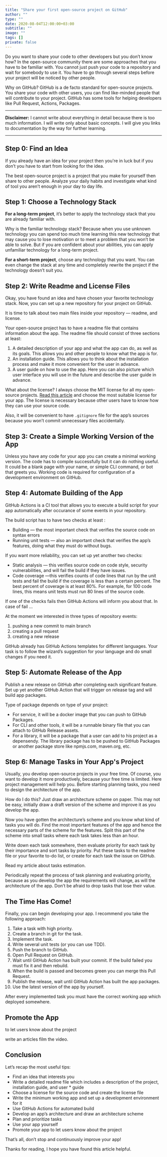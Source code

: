 ```yaml
---
title: "Share your first open-source project on GitHub"
author: ""
type: ""
date: 2020-08-04T12:00:00+03:00
subtitle: ""
image: ""
tags: []
private: false
---
```

Do you want to share your code to other developers but you don’t know how? In the open-source community there are some approaches that you have to be familiar with. You cannot just push your code to a repository and wait for somebody to use it. You have to go through several steps before your project will be noticed by other people.

<!--more-->

Why on GitHub? GitHub is a de facto standard for open-source projects. You share your code with other users, you can find like-minded people that will contribute to your project. GitHub has some tools for helping developers like Pull Request, Actions, Packages.

---

**Disclaimer:** I cannot write about everything in detail because there is too much information. I will write only about basic concepts. I will give you links to documentation by the way for further learning.

---

## Step 0: Find an Idea
If you already have an idea for your project then you're in luck but if you don’t you have to start from looking for the idea.

The best open-source project is a project that you make for yourself then share to other people. Analyze your daily habits and investigate what kind of tool you aren’t enough in your day to day life.

## Step 1: Choose a Technology Stack
**For a long-term project**, it’s better to apply the technology stack that you are already familiar with.

Why is the familiar technology stack? Because when you use unknown technology you can spend too much time learning this new technology that may cause you to lose motivation or to meet a problem that you won’t be able to solve. But if you are confident about your abilities, you can apply unfamiliar technology for a long-term project.

**For a short-term project**, choose any technology that you want. You can even change the stack at any time and completely rewrite the project if the technology doesn’t suit you.

## Step 2: Write Readme and License Files
Okay, you have found an idea and have chosen your favorite technology stack. Now, you can set up a new repository for your project on GitHub.

It is time to talk about two main files inside your repository — readme, and license.

Your open-source project has to have a readme file that contains information about the app. The readme file should consist of three sections at least:
1. A detailed description of your app and what the app can do, as well as its goals. This allows you and other people to know what the app is for.
2. An installation guide. This allows you to think about the installation process and make it more convenient for the user in advance.
3. A user guide on how to use the app. Here you can also picture which user interface you will use in the future and describe the user guide in advance.

What about the license? I always choose the MIT license for all my open-source projects. [Read this article](https://choosealicense.com/licenses/) and choose the most suitable license for your app. The license is necessary because other users have to know how they can use your source code.

Also, it will be convenient to have `.gitignore` file for the app’s sources because you won’t commit unnecessary files accidentally.

## Step 3: Create a Simple Working Version of the App
Unless you have any code for your app you can create a minimal working version. The code has to compile successfully but it can do nothing useful. It could be a blank page with your name, or simple CLI command, or bot that greets you. Working code is required for configuration of a development environment on GitHub.

## Step 4: Automate Building of the App
GitHub Actions is a CI tool that allows you to execute a build script for your app automatically after occurance of some events in your repository. 

The build script has to have two checks at least :
* Building — the most important check that verifies the source code on syntax errors
* Running unit tests — also an important check that verifies the app’s features, doing what they must do without bugs.

If you want more reliability, you can set up yet another two checks:
* Static analysis — this verifies source code on code style, security vulnerabilities, and will fail the build if they have issues.
* Code coverage —this verifies counts of code lines that run by the unit tests and fail the build if the coverage is less than a certain percent. The best percent of coverage is at least 80%. For example, for 100 code lines, this means unit tests must run 80 lines of the source code.

If one of the checks fails then GitHub Actions will inform you about that. In case of fail ...

At the moment we interested in three types of repository events:
1. pushing a new commit to main branch
2. creating a pull request
3. creating a new release

GitHub already has GitHub Actions templates for different languages. Your task is to follow the wizard’s suggestion for your language and do small changes if you need it.

## Step 5: Automate Release of the App
Publish a new release on GitHub after completing each significant feature. Set up yet another GitHub Action that will trigger on release tag and will build app packages.

Type of package depends on type of your project:
* For service, it will be a docker image that you can push to GitHub Packages. 
* For CLI and other tools, it will be a runnable binary file that you can attach to GitHub Release assets. 
* For a library, it will be a package that a user can add to his project as a depensendy. The library package has to be pushed to GitHub Packages or another package store like npmjs.com, maven.org, etc.

## Step 6: Manage Tasks in Your App's Project
Usually, you develop open-source projects in your free time. Of course, you want to develop it more productively, because your free time is limited. Here project management will help you. Before starting planning tasks, you need to design the architecture of the app.

How do I do this? Just draw an architecture scheme on paper. This may not be easy, initially draw a draft version of the scheme and improve it as you develop the app.

Now you have gotten the architecture’s scheme and you know what kind of tasks you will do. Find the most important features of the app and hence the necessary parts of the scheme for the features. Split this part of the scheme into small tasks where each task takes less than an hour.

Write down each task somewhere, then evaluate priority for each task by their importance and sort tasks by priority. Put these tasks to the readme file or your favorite to-do list, or create for each task the issue on GitHub.

Read my article about tasks estimation.

Periodically repeat the process of task planning and evaluating priority, because as you develop the app the requirements will change, as will the architecture of the app. Don’t be afraid to drop tasks that lose their value.

## The Time Has Come!
Finally, you can begin developing your app. I recommend you take the following approach:
1. Take a task with high priority.
1. Create a branch in git for the task.
1. Implement the task.
1. Write several unit tests (or you can use TDD).
1. Push the branch to GitHub.
1. Open Pull Request on GitHub.
1. Wait until GitHub Action has built your commit. If the build failed you must fix it and then rebuild.
1. When the build is passed and becomes green you can merge this Pull Request.
1. Publish the release, wait until GitHub Action has built the app packages.
1. Use the latest version of the app by yourself.

After every implemented task you must have the correct working app which deployed somewhere.

## Promote the App
to let users know about the project

write an articles
film the video.

## Conclusion
Let’s recap the most useful tips:
* Find an idea that interests you
* Write a detailed readme file which includes a description of the project, installation guide, and user * guide
* Choose a license for the source code and create the license file
* Write the minimum working app and set up a development environment for it
* Use GitHub Actions for automated build
* Develop an app’s architecture and draw an architecture scheme
* Plan and prioritize tasks
* Use your app yourself
* Promote your app to let users know about the project

That’s all, don’t stop and continuously improve your app! 

Thanks for reading, I hope you have found this article helpful.
